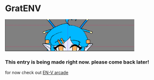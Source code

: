 # GratENV
![alt text](images/assets/characters/grat10_env_test.png "title")

### This entry is being made right now. please come back later!

for now check out [EN-V arcade](https://www.envarcade.com/)